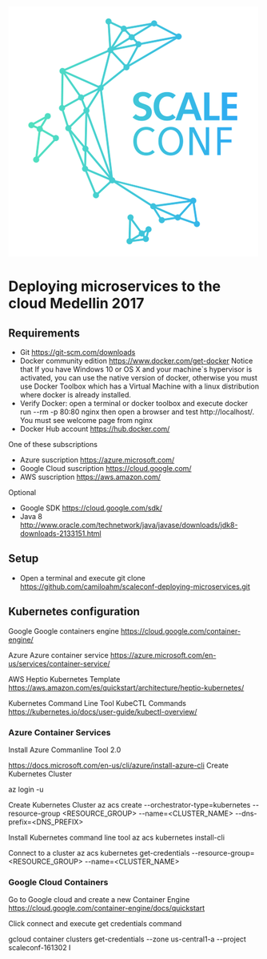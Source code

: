 ![scaleconf-deploying-microservices](scaleconf.png)

# Deploying microservices to the cloud Medellin 2017

## Requirements

* Git https://git-scm.com/downloads  
* Docker community edition https://www.docker.com/get-docker Notice that If you have Windows 10 or OS X and your machine`s hypervisor is activated, you can use the native version of docker, otherwise you must use Docker Toolbox which has a Virtual Machine with a linux distribution where docker is already installed.  
* Verify Docker: open a terminal or docker toolbox and execute docker run --rm -p 80:80 nginx then open a browser and test http://localhost/. You must see welcome page from nginx 
* Docker Hub account https://hub.docker.com/ 

One of these subscriptions
* Azure suscription https://azure.microsoft.com/
* Google Cloud suscription https://cloud.google.com/
* AWS suscription https://aws.amazon.com/

Optional
*  Google SDK https://cloud.google.com/sdk/
*  Java 8 http://www.oracle.com/technetwork/java/javase/downloads/jdk8-downloads-2133151.html 

## Setup
* Open a terminal and execute git clone https://github.com/camiloahm/scaleconf-deploying-microservices.git

## Kubernetes configuration
Google
Google containers engine https://cloud.google.com/container-engine/

Azure
Azure container service https://azure.microsoft.com/en-us/services/container-service/

AWS
Heptio Kubernetes Template https://aws.amazon.com/es/quickstart/architecture/heptio-kubernetes/

Kubernetes Command Line Tool
KubeCTL Commands https://kubernetes.io/docs/user-guide/kubectl-overview/

### Azure Container Services

Install Azure Commanline Tool 2.0

https://docs.microsoft.com/en-us/cli/azure/install-azure-cli
Create Kubernetes Cluster

az login -u <subscriptionuser>

Create Kubernetes Cluster
az acs create --orchestrator-type=kubernetes --resource-group <RESOURCE_GROUP> --name=<CLUSTER_NAME> --dns-prefix=<DNS_PREFIX>

Install Kubernetes command line tool
az acs kubernetes install-cli

Connect to a cluster
az acs kubernetes get-credentials --resource-group=<RESOURCE_GROUP> --name=<CLUSTER_NAME>


### Google Cloud Containers

Go to Google cloud and create a new Container Engine https://cloud.google.com/container-engine/docs/quickstart

Click connect and execute get credentials command

gcloud container clusters get-credentials <clustername> --zone us-central1-a --project scaleconf-161302
I
